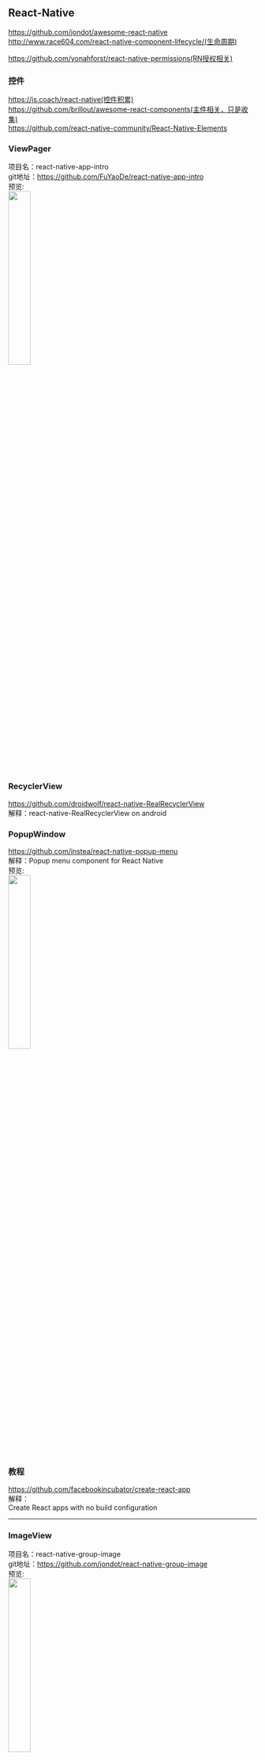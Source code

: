 ## React-Native

https://github.com/jondot/awesome-react-native
<br>
http://www.race604.com/react-native-component-lifecycle/(生命周期)
<br>

https://github.com/yonahforst/react-native-permissions(RN授权相关)


### 控件<br>

https://js.coach/react-native(控件积累)
<br>
https://github.com/brillout/awesome-react-components(主件相关，只是收集)
<br>
https://github.com/react-native-community/React-Native-Elements
<br>

### ViewPager<br>


项目名：react-native-app-intro<br>
git地址：https://github.com/FuYaoDe/react-native-app-intro<br>
预览:<br>
<img src="https://camo.githubusercontent.com/0070607c97ffa385a28618d4b40c6a913a5bfa67/687474703a2f2f692e67697068792e636f6d2f336f366f7a6a4c6f4f6e595458667a4a67512e676966" width="30%"/>
<br>

### RecyclerView<br>

https://github.com/droidwolf/react-native-RealRecyclerView<br>
解释：react-native-RealRecyclerView on android
<br>

### PopupWindow<br>

https://github.com/instea/react-native-popup-menu<br>
解释：Popup menu component for React Native
<br>
预览:<br>
<img src="https://github.com/instea/react-native-popup-menu/raw/master/android.demo.gif" width="30%"/>
<br>

###  教程<br>
https://github.com/facebookincubator/create-react-app
<br>
解释：<br>
Create React apps with no build configuration<br>

---------

### ImageView<br>

项目名：react-native-group-image<br>
git地址：https://github.com/jondot/react-native-group-image<br>
预览:<br>
<img src="https://github.com/jondot/react-native-group-image/raw/master/assets/groupimage.png" width="30%"/>
<br>


## React<br>


### 图表库<br>
项目名：victory<br>
git地址：https://github.com/FormidableLabs/victory<br>
预览:<br>
<img src="https://cloud.githubusercontent.com/assets/3719995/20915445/ca54be30-bb3a-11e6-95d0-7867af91f269.gif" width="30%"/>
<br>
